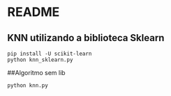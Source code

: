 # README
## KNN utilizando a biblioteca Sklearn
```
pip install -U scikit-learn
python knn_sklearn.py 
```

##Algoritmo sem lib
```
python knn.py
```
